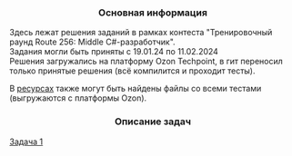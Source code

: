 <h3 align="center">Основная информация</h3>

Здесь лежат решения заданий в рамках контеста "Тренировочный раунд Route 256: Middle С#-разработчик".<br/>
Задания могли быть приняты с 19.01.24 по 11.02.2024<br/>
Решения загружались на платформу Ozon Techpoint, в гит переносил только принятые решения (всё компилится и проходит тесты).<br/>

В <a href="https://github.com/Deeps358/OzonTests/tree/master/OzonTests/Resources" target="_blank">ресурсах</a> также могут быть найдены файлы со всеми тестами (выгружаются с платформы Ozon).

<h3 align="center">Описание задач</h3>
<a href="https://github.com/Deeps358/OzonTests/blob/master/OzonTests/Resources/Case_descriptions/Task1_desc.md" target="_blank">Задача 1</a>
